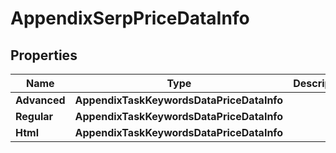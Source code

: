 # AppendixSerpPriceDataInfo


## Properties

| Name | Type | Description | Notes |
|------------ | ------------- | ------------- | -------------|
**Advanced** | **AppendixTaskKeywordsDataPriceDataInfo** |  |[optional]|
**Regular** | **AppendixTaskKeywordsDataPriceDataInfo** |  |[optional]|
**Html** | **AppendixTaskKeywordsDataPriceDataInfo** |  |[optional]|